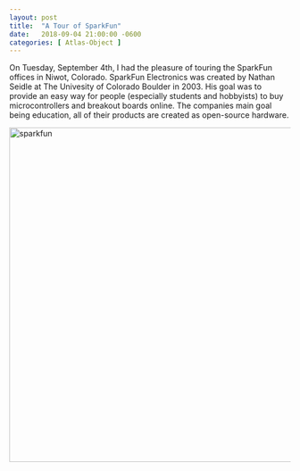 ```yaml
---
layout: post
title:  "A Tour of SparkFun"
date:   2018-09-04 21:00:00 -0600
categories: [ Atlas-Object ]
---
```


On Tuesday, September 4th, I had the pleasure of touring the SparkFun offices in Niwot, Colorado. SparkFun Electronics was created by Nathan Seidle at The Univesity of Colorado Boulder in 2003. His goal was to provide an easy way for people (especially students and hobbyists) to buy microcontrollers and breakout boards online. The companies main goal being education, all of their products are created as open-source hardware.

<img src="{{ site.baseurl }}/assets/image/sparkfun.JPG" alt='sparkfun' style="width:600px;"/>